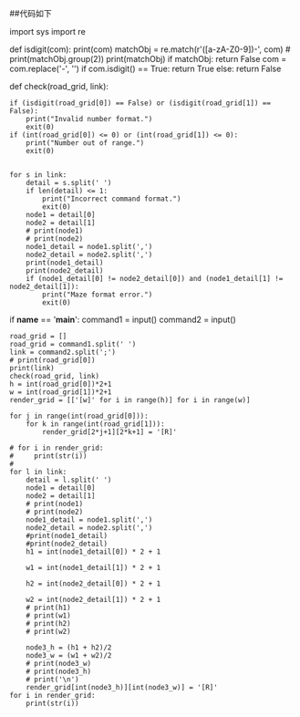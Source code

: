 ##代码如下

import sys
import re

def isdigit(com):
    print(com)
    matchObj = re.match(r'([a-zA-Z0-9])-', com)
    # print(matchObj.group(2))
    print(matchObj)
    if matchObj:
        return False
    com = com.replace('-', '')
    if com.isdigit() == True:
        return True
    else:
        return False

def check(road_grid, link):

    if (isdigit(road_grid[0]) == False) or (isdigit(road_grid[1]) == False):
        print("Invalid number format.")
        exit(0)
    if (int(road_grid[0]) <= 0) or (int(road_grid[1]) <= 0):
        print("Number out of range.")
        exit(0)


    for s in link:
        detail = s.split(' ')
        if len(detail) <= 1:
            print("Incorrect command format.")
            exit(0)
        node1 = detail[0]
        node2 = detail[1]
        # print(node1)
        # print(node2)
        node1_detail = node1.split(',')
        node2_detail = node2.split(',')
        print(node1_detail)
        print(node2_detail)
        if (node1_detail[0] != node2_detail[0]) and (node1_detail[1] != node2_detail[1]):
            print("Maze format error.")
            exit(0)





if __name__ == '__main__':
    command1 = input()
    command2 = input()

    road_grid = []
    road_grid = command1.split(' ')
    link = command2.split(';')
    # print(road_grid[0])
    print(link)
    check(road_grid, link)
    h = int(road_grid[0])*2+1
    w = int(road_grid[1])*2+1
    render_grid = [['[w]' for i in range(h)] for i in range(w)]

    for j in range(int(road_grid[0])):
        for k in range(int(road_grid[1])):
            render_grid[2*j+1][2*k+1] = '[R]'

    # for i in render_grid:
    #     print(str(i))
    #
    for l in link:
        detail = l.split(' ')
        node1 = detail[0]
        node2 = detail[1]
        # print(node1)
        # print(node2)
        node1_detail = node1.split(',')
        node2_detail = node2.split(',')
        #print(node1_detail)
        #print(node2_detail)
        h1 = int(node1_detail[0]) * 2 + 1

        w1 = int(node1_detail[1]) * 2 + 1

        h2 = int(node2_detail[0]) * 2 + 1

        w2 = int(node2_detail[1]) * 2 + 1
        # print(h1)
        # print(w1)
        # print(h2)
        # print(w2)

        node3_h = (h1 + h2)/2
        node3_w = (w1 + w2)/2
        # print(node3_w)
        # print(node3_h)
        # print('\n')
        render_grid[int(node3_h)][int(node3_w)] = '[R]'
    for i in render_grid:
        print(str(i))



